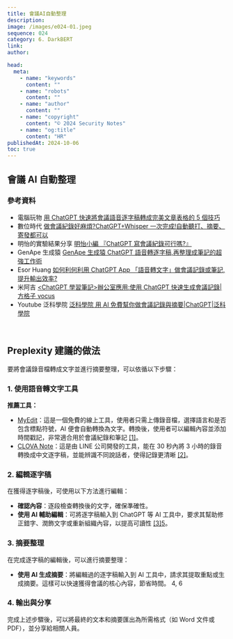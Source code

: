 ```yaml
---
title: 會議AI自動整理
description:
image: /images/e024-01.jpeg
sequence: 024
category: 6. DarkBERT
link:
author:

head:
  meta:
    - name: "keywords"
      content: ""
    - name: "robots"
      content: ""
    - name: "author"
      content: ""
    - name: "copyright"
      content: "© 2024 Security Notes"
    - name: "og:title"
      content: "HR"
publishedAt: 2024-10-06
toc: true
---
```


## 會議 AI 自動整理

### 參考資料

- 電腦玩物 <a href="https://www.playpcesor.com/2023/03/chatgpt-note.html">用 ChatGPT 快速將會議語音逐字稿轉成完美文章表格的 5 個技巧</a>
- 數位時代 <a href="https://www.bnext.com.tw/article/75638/ai-chatgpt-whisper-meeting">做會議紀錄好麻煩?ChatGPT+Whisper 一次完成!自動聽打、摘要、寄發都可以</a>
- 明怡的實驗結果分享 <a href="https://medium.com/明怡觀點/chatgpt寫會議紀錄可行嗎-明怡的實驗結果分享-63a44b2a9798">明怡小編 『ChatGPT 寫會議紀錄可行嗎?』</a>
- GenApe 生成猿 <a href="https://www.genape.ai/zh-hant/blogs/chatgpt-transcript/">GenApe 生成猿 ChatGPT 語音轉逐字稿,再整理成筆記的超強工作術</a>
- Esor Huang <a href="https://www.thenewslens.com/article/189817"> 如何利何利用 ChatGPT App 「語音轉文字」做會議記錄或筆記,提升輸出效率?</a>
- 米阿吉 <a href="https://vocus.cc/article/63febefffd89780001064441"><ChatGPT 學習筆記>辦公室應用:使用 ChatGPT 快速生成會議記錄|方格子 vocus</a>
- Youtube 泛科學院 <a href="https://www.youtube.com/watch?v=ak1RpfetKDM">泛科學院 用 AI 免費幫你做會議記錄與摘要|ChatGPT|泛科學院</a>

<br>

## Preplexity 建議的做法

要將會議錄音檔轉成文字並進行摘要整理，可以依循以下步驟：

### **1. 使用語音轉文字工具**

**推薦工具：**

- <a href="https://myedit.online/tw/photo-editor">MyEdit</a>：這是一個免費的線上工具，使用者只需上傳錄音檔，選擇語言和是否包含標點符號，AI 便會自動轉換為文字。轉換後，使用者可以編輯內容並添加時間戳記，非常適合用於會議紀錄和筆記 [[1]](https://tw.cyberlink.com/blog/audio-editing/2549/speech-to-text)。
- <a href="https://line-clova-note.softonic.cn/iphone">CLOVA Note</a>：這是由 LINE 公司開發的工具，能在 30 秒內將 3 小時的錄音轉換成中文逐字稿，並能辨識不同說話者，使得記錄更清晰 [[2]](https://blog.104.com.tw/use-ai-for-meeting-minutes/)。

### **2. 編輯逐字稿**

在獲得逐字稿後，可使用以下方法進行編輯：

- **確認內容**：逐段檢查轉換後的文字，確保準確性。
- **使用 AI 輔助編輯**：可將逐字稿輸入到 ChatGPT 等 AI 工具中，要求其幫助修正錯字、潤飾文字或重新組織內容，以提高可讀性 [[3]](https://www.playpcesor.com/2023/03/chatgpt-note.html)[5](https://vocus.cc/article/64463a2ffd897800010e287c)。

### **3. 摘要整理**

在完成逐字稿的編輯後，可以進行摘要整理：

- **使用 AI 生成摘要**：將編輯過的逐字稿輸入到 AI 工具中，請求其提取重點或生成摘要。這樣可以快速獲得會議的核心內容，節省時間。
  4, 6

### **4. 輸出與分享**

完成上述步驟後，可以將最終的文本和摘要匯出為所需格式（如 Word 文件或 PDF），並分享給相關人員。
